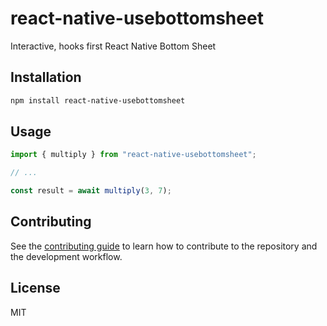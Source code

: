 # react-native-usebottomsheet

Interactive, hooks first React Native Bottom Sheet

## Installation

```sh
npm install react-native-usebottomsheet
```

## Usage

```js
import { multiply } from "react-native-usebottomsheet";

// ...

const result = await multiply(3, 7);
```

## Contributing

See the [contributing guide](CONTRIBUTING.md) to learn how to contribute to the repository and the development workflow.

## License

MIT
